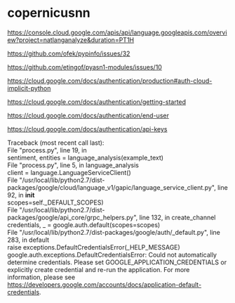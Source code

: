 # copernicusnn  

https://console.cloud.google.com/apis/api/language.googleapis.com/overview?project=natlanganalyze&duration=PT1H


https://github.com/ofek/pypinfo/issues/32


https://github.com/etingof/pyasn1-modules/issues/10


https://cloud.google.com/docs/authentication/production#auth-cloud-implicit-python


https://cloud.google.com/docs/authentication/getting-started


https://cloud.google.com/docs/authentication/end-user


https://cloud.google.com/docs/authentication/api-keys


Traceback (most recent call last):  
  File "process.py", line 19, in <module>  
    sentiment, entities = language_analysis(example_text)  
  File "process.py", line 5, in language_analysis  
    client = language.LanguageServiceClient()  
  File "/usr/local/lib/python2.7/dist-packages/google/cloud/language_v1/gapic/language_service_client.py", line 92, in __init__  
    scopes=self._DEFAULT_SCOPES)  
  File "/usr/local/lib/python2.7/dist-packages/google/api_core/grpc_helpers.py", line 132, in create_channel  
    credentials, _ = google.auth.default(scopes=scopes)  
  File "/usr/local/lib/python2.7/dist-packages/google/auth/_default.py", line 283, in default  
    raise exceptions.DefaultCredentialsError(_HELP_MESSAGE)  
google.auth.exceptions.DefaultCredentialsError: Could not automatically determine credentials. Please set GOOGLE_APPLICATION_CREDENTIALS or  
explicitly create credential and re-run the application. For more  
information, please see  
https://developers.google.com/accounts/docs/application-default-credentials.  
